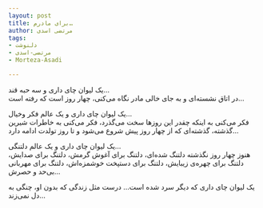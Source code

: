 ```yaml
---
layout: post
title: برای مادرم…
author: مرتضی اسدی
tags:
- دلنوشت
- مرتضی-اسدی
- Morteza-Asadi

---
```


یک لیوان چای داری و سه حبه قند…\
در اتاق نشسته‌ای و به جای خالی مادر نگاه می‌کنی، چهار روز است که رفته است…


یک لیوان چای داری و یک عالم فکر و‌خیال…\
فکر می‌کنی به اینکه چقدر این روزها سخت می‌گذرد، فکر می‌کنی به خاطرات شیرین گذشته، گذشته‌ای که از چهار روز پیش شروع می‌شود و تا روز تولدت ادامه دارد…


یک لیوان چای داری و یک عالم دلتنگی…\
هنوز چهار روز نگذشته دلتنگ شده‌ای، دلتنگ برای آغوش گرمش، دلتنگ برای صدایش، دلتنگ برای چهره‌ی زیبایش، دلتنگ برای دستپخت خوشمزه‌اش، دلتنگ برای مهربانی بی‌حد و حصرش…


یک لیوان چای داری که دیگر سرد شده است… درست مثل زندگی که بدون او، چنگی به دل نمی‌زند…
